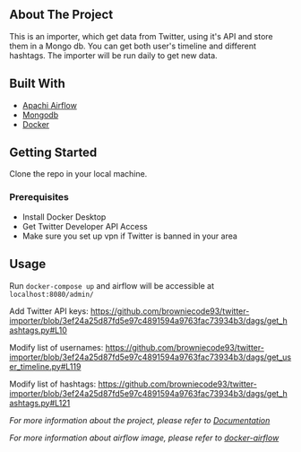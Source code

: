 <!-- ABOUT THE PROJECT -->
## About The Project

This is an importer, which get data from Twitter, using it's API and store them in a Mongo db. You can get both user's timeline and different hashtags.
The importer will be run daily to get new data.

## Built With

* [Apachi Airflow](https://airflow.apache.org/)
* [Mongodb](https://www.mongodb.com/)
* [Docker](https://www.docker.com/)


<!-- GETTING STARTED -->
## Getting Started

Clone the repo in your local machine.

### Prerequisites

* Install Docker Desktop
* Get Twitter Developer API Access
* Make sure you set up vpn if Twitter is banned in your area

<!-- USAGE EXAMPLE -->
## Usage

Run `docker-compose up` and airflow will be accessible at `localhost:8080/admin/`

Add Twitter API keys:
https://github.com/browniecode93/twitter-importer/blob/3ef24a25d87fd5e97c4891594a9763fac73934b3/dags/get_hashtags.py#L10

Modify list of usernames:
https://github.com/browniecode93/twitter-importer/blob/3ef24a25d87fd5e97c4891594a9763fac73934b3/dags/get_user_timeline.py#L119

Modify list of hashtags:
https://github.com/browniecode93/twitter-importer/blob/3ef24a25d87fd5e97c4891594a9763fac73934b3/dags/get_hashtags.py#L121

_For more information about the project, please refer to [Documentation](https://medium.com/)_

_For more information about airflow image, please refer to [docker-airflow](https://github.com/puckel/docker-airflow)_
